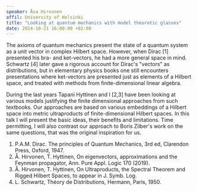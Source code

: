 ```yaml
---
speaker: Åsa Hirvonen
affil: University of Helsinki
title: "Looking at quantum mechanics with model theoretic glasses"
date: 2024-10-21 16:00:00 +02:00
--- 
```

The axioms of quantum mechanics present the state of a quantum system as a unit vector in complex Hilbert space. However, when Dirac [1] presented his bra- and ket-vectors, he had a more general space in mind. Schwartz [4] later gave a rigorous account for Dirac's "vectors" as distributions, but in elementary physics books one still encounters presentations where ket-vectors are presented just as elements of a Hilbert space, and treated with methods from finite-dimensional linear algebra.

During the last years Tapani Hyttinen and I [2,3] have been looking at various models justifying the finite dimensional approaches from such textbooks. Our approaches are based on various embeddings of a Hilbert space into metric ultraproducts of finite-dimensional Hilbert spaces. In this talk I will present the basic ideas, their benefits and limitations. Time permitting, I will also contrast our approach to Boris Zilber's work on the same questions, that was the original inspiration for us.

1. P.A.M. Dirac. The principles of Quantum Mechanics, 3rd ed, Clarendon Press, Oxford, 1947.
2. Å. Hirvonen, T. Hyttinen, On eigenvectors, approximations and the Feynman propagator, Ann. Pure Appl. Logic 170 (2019).
3. Å. Hirvonen, T. Hyttinen, On Ultraproducts, the Spectral Theorem and Rigged Hilbert Spaces, to appear in J. Symb. Log.
4. L. Schwartz, Théory de Distributions, Hermann, Paris, 1950.